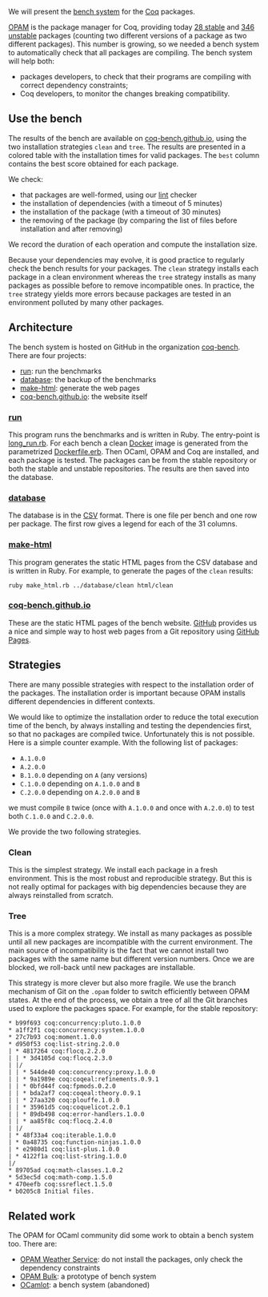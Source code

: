 We will present the [bench system](http://coq-bench.github.io/) for the [Coq](https://coq.inria.fr/) packages.

[OPAM](http://opam.ocamlpro.com/) is the package manager for Coq, providing today [28 stable](https://github.com/coq/repo-stable/tree/master/packages) and [346 unstable](https://github.com/coq/repo-unstable/tree/master/packages) packages (counting two different versions of a package as two different packages). This number is growing, so we needed a bench system to automatically check that all packages are compiling. The bench system will help both:

* packages developers, to check that their programs are compiling with correct dependency constraints;
* Coq developers, to monitor the changes breaking compatibility.

## Use the bench
The results of the bench are available on [coq-bench.github.io](http://coq-bench.github.io/), using the two installation strategies `clean` and `tree`. The results are presented in a colored table with the installation times for valid packages. The `best` column contains the best score obtained for each package.

We check:

* that packages are well-formed, using our [lint](https://github.com/coq-bench/run/blob/master/lint.rb) checker
* the installation of dependencies (with a timeout of 5 minutes)
* the installation of the package (with a timeout of 30 minutes)
* the removing of the package (by comparing the list of files before installation and after removing)

We record the duration of each operation and compute the installation size.

Because your dependencies may evolve, it is good practice to regularly check the bench results for your packages. The `clean` strategy installs each package in a clean environment whereas the `tree` strategy installs as many packages as possible before to remove incompatible ones. In practice, the `tree` strategy yields more errors because packages are tested in an environment polluted by many other packages.

## Architecture
The bench system is hosted on GitHub in the organization [coq-bench](https://github.com/coq-bench). There are four projects:

* [run](https://github.com/coq-bench/run): run the benchmarks
* [database](https://github.com/coq-bench/database): the backup of the benchmarks
* [make-html](https://github.com/coq-bench/make-html): generate the web pages
* [coq-bench.github.io](https://github.com/coq-bench/coq-bench.github.io): the website itself

### [run](https://github.com/coq-bench/run)
This program runs the benchmarks and is written in Ruby. The entry-point is [long_run.rb](https://github.com/coq-bench/run/blob/master/long_run.rb). For each bench a clean [Docker](https://www.docker.com/) image is generated from the parametrized [Dockerfile.erb](https://github.com/coq-bench/run/blob/master/Dockerfile.erb). Then OCaml, OPAM and Coq are installed, and each package is tested. The packages can be from the stable repository or both the stable and unstable repositories. The results are then saved into the database.

### [database](https://github.com/coq-bench/database)
The database is in the [CSV](http://en.wikipedia.org/wiki/Comma-separated_values) format. There is one file per bench and one row per package. The first row gives a legend for each of the 31 columns.

### [make-html](https://github.com/coq-bench/make-html)
This program generates the static HTML pages from the CSV database and is written in Ruby. For example, to generate the pages of the `clean` results:

    ruby make_html.rb ../database/clean html/clean

### [coq-bench.github.io](https://github.com/coq-bench/coq-bench.github.io)
These are the static HTML pages of the bench website. [GitHub](https://github.com/) provides us a nice and simple way to host web pages from a Git repository using [GitHub Pages](https://pages.github.com/).

## Strategies
There are many possible strategies with respect to the installation order of the packages. The installation order is important because OPAM installs different dependencies in different contexts.

We would like to optimize the installation order to reduce the total execution time of the bench, by always installing and testing the dependencies first, so that no packages are compiled twice. Unfortunately this is not possible. Here is a simple counter example. With the following list of packages:

* `A.1.0.0`
* `A.2.0.0`
* `B.1.0.0` depending on `A` (any versions)
* `C.1.0.0` depending on `A.1.0.0` and `B`
* `C.2.0.0` depending on `A.2.0.0` and `B`

we must compile `B` twice (once with `A.1.0.0` and once with `A.2.0.0`) to test both `C.1.0.0` and `C.2.0.0`.

We provide the two following strategies.

### Clean
This is the simplest strategy. We install each package in a fresh environment. This is the most robust and reproducible strategy. But this is not really optimal for packages with big dependencies because they are always reinstalled from scratch.

### Tree
This is a more complex strategy. We install as many packages as possible until all new packages are incompatible with the current environment. The main source of incompatibility is the fact that we cannot install two packages with the same name but different version numbers. Once we are blocked, we roll-back until new packages are installable.

This strategy is more clever but also more fragile. We use the branch mechanism of Git on the `.opam` folder to switch efficiently between OPAM states. At the end of the process, we obtain a tree of all the Git branches used to explore the packages space. For example, for the stable repository:

    * b99f693 coq:concurrency:pluto.1.0.0
    * a1ff2f1 coq:concurrency:system.1.0.0
    * 27c7b93 coq:moment.1.0.0
    * d950f53 coq:list-string.2.0.0
    | * 4817264 coq:flocq.2.2.0
    | | * 3d4105d coq:flocq.2.3.0
    | |/  
    | | * 544de40 coq:concurrency:proxy.1.0.0
    | | * 9a1989e coq:coqeal:refinements.0.9.1
    | | * 0bfd44f coq:fpmods.0.2.0
    | | * bda2af7 coq:coqeal:theory.0.9.1
    | | * 27aa320 coq:plouffe.1.0.0
    | | * 35961d5 coq:coquelicot.2.0.1
    | | * 89db498 coq:error-handlers.1.0.0
    | | * aa85f8c coq:flocq.2.4.0
    | |/  
    | * 48f33a4 coq:iterable.1.0.0
    | * 0a48735 coq:function-ninjas.1.0.0
    | * e2980d1 coq:list-plus.1.0.0
    | * 4122f1a coq:list-string.1.0.0
    |/  
    * 89705ad coq:math-classes.1.0.2
    * 5d3ec5d coq:math-comp.1.5.0
    * 470eefb coq:ssreflect.1.5.0
    * b0205c8 Initial files.

## Related work
The OPAM for OCaml community did some work to obtain a bench system too. There are:

* [OPAM Weather Service](http://ows.irill.org/): do not install the packages, only check the dependency constraints
* [OPAM Bulk](http://www.recoil.org/~avsm/opam-bulk/): a prototype of bench system
* [OCamlot](https://github.com/ocamllabs/ocamlot): a bench system (abandoned)
